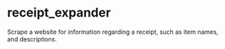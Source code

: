 # receipt_expander
Scrape a website for information regarding a receipt, such as item names, and descriptions.
